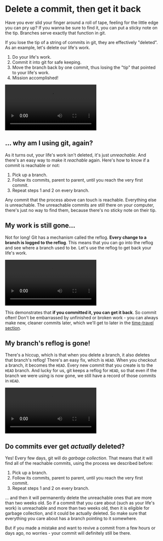 # Delete a commit, then get it back

Have you ever slid your finger around a roll of tape, feeling for the little edge you can pry up?  If you wanna be sure to find it, you can put a sticky note on the tip.  Branches serve exactly that function in git.

If you lose the tip of a string of commits in git, they are effectively "deleted".  As an example, let's delete our life's work.

1. Do your life's work.
2. Commit it into git for safe keeping.
3. Move the branch back by one commit, thus losing the "tip" that pointed to your life's work.
4. Mission accomplished!

![How to delete your life's work](reflog-delete.mp4)

## ... why am I using git, again?

As it turns out, your life's work isn't deleted, it's just *unreachable*.  And there's an easy way to make it *reachable* again.  Here's how to know if a commit is reachable or not:

1. Pick up a branch.
2. Follow its commits, parent to parent, until you reach the very first commit.
3. Repeat steps 1 and 2 on every branch.

Any commit that the process above can touch is reachable.  Everything else is unreachable.  The unreachable commits are still there on your computer, there's just no way to find them, because there's no sticky note on their tip.

## My work is still gone...

Not for long!  Git has a mechanism called the reflog.  **Every change to a branch is logged to the reflog**.  This means that you can go into the reflog and see where a branch used to be.  Let's use the reflog to get back your life's work.

![How to restore your life's work](reflog-branch.mp4)

This demonstrates that **if you committed it, you can get it back**.  So commit often!  Don't be embarrassed by unfinished or broken work - you can always make new, cleaner commits later, which we'll get to later in the [time-travel section](../../time-travel/time-travel.md).

## My branch's reflog is gone!

There's a hiccup, which is that when you delete a branch, it also deletes that branch's reflog!  There's an easy fix, which is `HEAD`.  When you checkout a branch, it becomes the `HEAD`.  Every new commit that you create is to the `HEAD` branch.  And lucky for us, git keeps a reflog for `HEAD`, so that even if the branch we were using is now gone, we still have a record of those commits in `HEAD`.

![How to restore your life's work after you've deleted a branch](reflog-head.mp4)

## Do commits ever get *actually* deleted?

Yes! Every few days, git will do *garbage collection*.  That means that it will find all of the reachable commits, using the process we described before:

1. Pick up a branch.
2. Follow its commits, parent to parent, until you reach the very first commit.
3. Repeat steps 1 and 2 on every branch.

... and then it will permanently delete the unreachable ones that are more than two weeks old.  So if a commit that you care about (such as your life's work) is unreachable and more than two weeks old, then it is eligible for garbage collection, and it could be actually deleted.  So make sure that everything you care about has a branch pointing to it somewhere.

But if you made a mistake and want to revive a commit from a few hours or days ago, no worries - your commit will definitely still be there.
